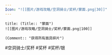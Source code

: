 ```yaml
---
Icon: "![[图片/游戏攻略/空洞骑士/奖杯/蒙面.png|30]]"
---
```

```ad-common-silver-trophy
title: (Title:: "蒙面")
![[图片/游戏攻略/空洞骑士/奖杯/蒙面.png|100]]

(Comment:: "获得所有面具碎片")
```

#空洞骑士/奖杯 #奖杯 #奖杯/银

